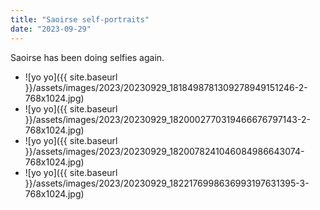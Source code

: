 ```yaml
---
title: "Saoirse self-portraits"
date: "2023-09-29"
---
```


Saoirse has been doing selfies again.

- ![yo yo]({{ site.baseurl }}/assets/images/2023/20230929_1818498781309278949151246-2-768x1024.jpg)
- ![yo yo]({{ site.baseurl }}/assets/images/2023/20230929_1820002770319466676797143-2-768x1024.jpg)
- ![yo yo]({{ site.baseurl }}/assets/images/2023/20230929_1820078241046084986643074-768x1024.jpg)
- ![yo yo]({{ site.baseurl }}/assets/images/2023/20230929_1822176998636993197631395-3-768x1024.jpg)
